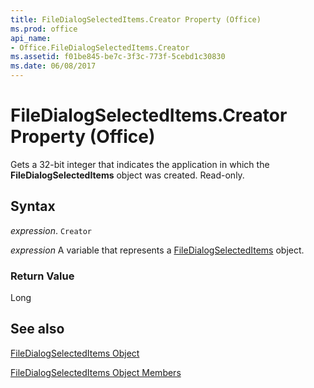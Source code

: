 ```yaml
---
title: FileDialogSelectedItems.Creator Property (Office)
ms.prod: office
api_name:
- Office.FileDialogSelectedItems.Creator
ms.assetid: f01be845-be7c-3f3c-773f-5cebd1c30830
ms.date: 06/08/2017
---
```



# FileDialogSelectedItems.Creator Property (Office)

Gets a 32-bit integer that indicates the application in which the  **FileDialogSelectedItems** object was created. Read-only.


## Syntax

 _expression_. `Creator`

 _expression_ A variable that represents a [FileDialogSelectedItems](./Office.FileDialogSelectedItems.md) object.


### Return Value

Long


## See also


[FileDialogSelectedItems Object](Office.FileDialogSelectedItems.md)



[FileDialogSelectedItems Object Members](./overview/filedialogselecteditems-members-office.md)

